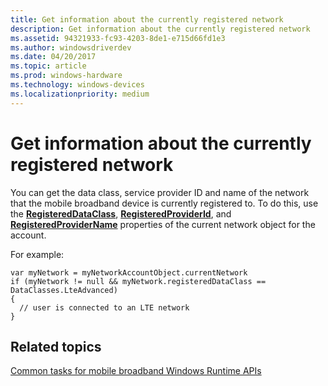 ```yaml
---
title: Get information about the currently registered network
description: Get information about the currently registered network
ms.assetid: 94321933-fc93-4203-8de1-e715d66fd1e3
ms.author: windowsdriverdev
ms.date: 04/20/2017
ms.topic: article
ms.prod: windows-hardware
ms.technology: windows-devices
ms.localizationpriority: medium
---
```


# Get information about the currently registered network


You can get the data class, service provider ID and name of the network that the mobile broadband device is currently registered to. To do this, use the [**RegisteredDataClass**](https://msdn.microsoft.com/library/windows/apps/hh967833), [**RegisteredProviderId**](https://msdn.microsoft.com/library/windows/apps/hh967834), and [**RegisteredProviderName**](https://msdn.microsoft.com/library/windows/apps/hh967835) properties of the current network object for the account.

For example:

``` syntax
var myNetwork = myNetworkAccountObject.currentNetwork
if (myNetwork != null && myNetwork.registeredDataClass == DataClasses.LteAdvanced)
{
  // user is connected to an LTE network
}
```

## <span id="related_topics"></span>Related topics


[Common tasks for mobile broadband Windows Runtime APIs](common-tasks-for-mobile-broadband-windows-runtime-apis.md)

 

 






